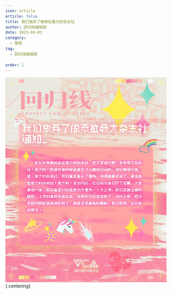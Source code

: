 ```yaml
---
icon: article
article: false
title: 我们放弃了做泰拉最大的杂志社
author: 回归线编辑部
date: 2023-04-01
category:
  - 卷首
tag:
  - 回归线编辑部

order: 1
---
```


<!-- more -->

![](./res/illustration/230401.webp) {.centering}

<eod />

<Ads />